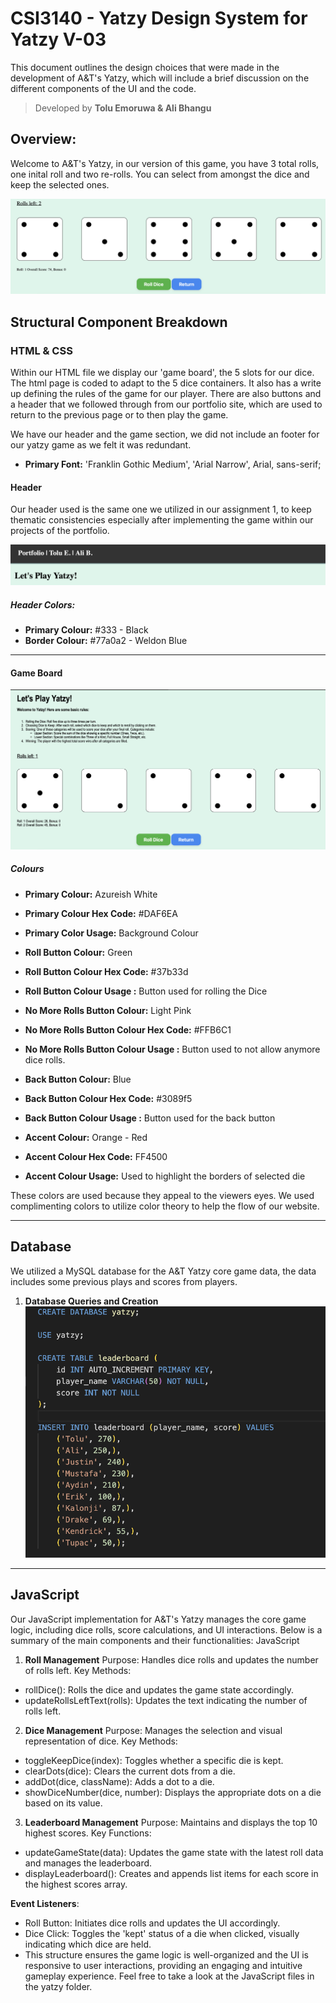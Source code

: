 # CSI3140 - Yatzy Design System for Yatzy V-03 

This document outlines the design choices that were made in the development of A&T's Yatzy, which will include a brief discussion on the different components of the UI and the code. 

> Developed by **Tolu Emoruwa & Ali Bhangu**

## Overview: 
Welcome to A&T's Yatzy, in our version of this game, you have 3 total rolls, one inital roll and two re-rolls. You can select from amongst the dice and keep the selected ones. 

<picture>
    <img src="../docs/assets/design_system//yatzy-dice.png">
</picture>

## Structural Component Breakdown 

### HTML  & CSS
Within our HTML file we display our 'game board', the 5 slots for our dice. The html page is coded to adapt to the 5 dice containers. It also has a write up defining the rules of the game for our player. There are also buttons and a header that we followed through from our portfolio site, which are used to return to the previous page or to then play the game. 

We have our header and the game section, we did not include an footer for our yatzy game as we felt it was redundant. 

- **Primary Font:** 'Franklin Gothic Medium', 'Arial Narrow', Arial, sans-serif;


#### Header
Our header used is the same one we utilized in our assignment 1, to keep thematic consistencies especially after implementing the game within our projects of the portfolio. 

![Header](../docs/assets/design_system/header.png) 

##### Header Colors: 
- **Primary Colour:** #333 - Black 
- **Border Colour:** #77a0a2 - Weldon Blue

---

#### Game Board 
![GameBoard](/docs/assets/design_system/yatzy-game-board.png)


##### Colours
- **Primary Colour:** Azureish White
- **Primary Colour Hex Code:** #DAF6EA
- **Primary Color Usage:** Background Colour 

- **Roll Button Colour:** Green
- **Roll Button Colour Hex Code:** #37b33d
- **Roll Button Colour Usage :** Button used for rolling the Dice 

- **No More Rolls Button Colour:** Light Pink
- **No More Rolls Button Colour Hex Code:** #FFB6C1
- **No More Rolls Button Colour Usage :** Button used to not allow anymore dice rolls. 

- **Back Button Colour:** Blue
- **Back Button Colour Hex Code:** #3089f5
- **Back Button Colour Usage :** Button used for the back button 

- **Accent Colour:** Orange - Red
- **Accent Colour Hex Code:** FF4500
- **Accent Colour Usage:** Used to highlight the borders of selected die

These colors are used because they appeal to the viewers eyes. We used complimenting colors to utilize color theory to help the flow of our website. 

---
## Database
We utilized a MySQL database for the A&T Yatzy core game data, the data includes some previous plays and scores from players. 

1. **Database Queries and Creation**
![Database](/docs/assets/design_system/db.png)


---
## JavaScript
Our JavaScript implementation for A&T's Yatzy manages the core game logic, including dice rolls, score calculations, and UI interactions. Below is a summary of the main components and their functionalities:
JavaScript

1. **Roll Management**
Purpose: Handles dice rolls and updates the number of rolls left.
Key Methods:
- rollDice(): Rolls the dice and updates the game state accordingly.
- updateRollsLeftText(rolls): Updates the text indicating the number of rolls left.

2. **Dice Management**
Purpose: Manages the selection and visual representation of dice.
Key Methods:
- toggleKeepDice(index): Toggles whether a specific die is kept.
- clearDots(dice): Clears the current dots from a die.
- addDot(dice, className): Adds a dot to a die.
- showDiceNumber(dice, number): Displays the appropriate dots on a die based on its value.

3. **Leaderboard Management**
Purpose: Maintains and displays the top 10 highest scores.
Key Functions:
- updateGameState(data): Updates the game state with the latest roll data and manages the leaderboard.
- displayLeaderboard(): Creates and appends list items for each score in the highest scores array.

**Event Listeners**:
- Roll Button: Initiates dice rolls and updates the UI accordingly.
- Dice Click: Toggles the 'kept' status of a die when clicked, visually indicating which dice are held.
- This structure ensures the game logic is well-organized and the UI is responsive to user interactions, providing an engaging and intuitive gameplay experience. Feel free to take a look at the JavaScript files in the yatzy folder.